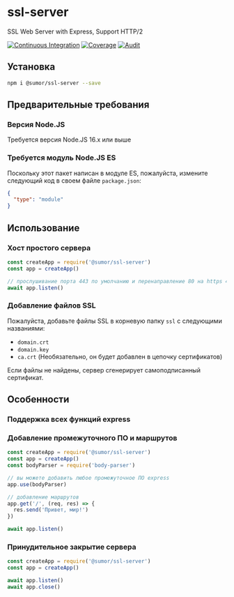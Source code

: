 # ssl-server

SSL Web Server with Express, Support HTTP/2

[![Continuous Integration](https://github.com/sumor-cloud/ssl-server/actions/workflows/ci.yml/badge.svg)](https://github.com/sumor-cloud/ssl-server/actions/workflows/ci.yml)
[![Coverage](https://github.com/sumor-cloud/ssl-server/actions/workflows/coverage.yml/badge.svg)](https://github.com/sumor-cloud/ssl-server/actions/workflows/coverage.yml)
[![Audit](https://github.com/sumor-cloud/ssl-server/actions/workflows/audit.yml/badge.svg)](https://github.com/sumor-cloud/ssl-server/actions/workflows/audit.yml)

## Установка

```bash
npm i @sumor/ssl-server --save
```

## Предварительные требования

### Версия Node.JS

Требуется версия Node.JS 16.x или выше

### Требуется модуль Node.JS ES

Поскольку этот пакет написан в модуле ES, пожалуйста, измените следующий код в своем файле `package.json`:

```json
{
  "type": "module"
}
```

## Использование

### Хост простого сервера

```javascript
const createApp = require('@sumor/ssl-server')
const app = createApp()

// прослушивание порта 443 по умолчанию и перенаправление 80 на https 443
await app.listen()
```

### Добавление файлов SSL

Пожалуйста, добавьте файлы SSL в корневую папку `ssl` с следующими названиями:

- `domain.crt`
- `domain.key`
- `ca.crt` (Необязательно, он будет добавлен в цепочку сертификатов)

Если файлы не найдены, сервер сгенерирует самоподписанный сертификат.

## Особенности

### Поддержка всех функций express

### Добавление промежуточного ПО и маршрутов

```javascript
const createApp = require('@sumor/ssl-server')
const app = createApp()
const bodyParser = require('body-parser')

// вы можете добавить любое промежуточное ПО express
app.use(bodyParser)

// добавление маршрутов
app.get('/', (req, res) => {
  res.send('Привет, мир!')
})

await app.listen()
```

### Принудительное закрытие сервера

```javascript
const createApp = require('@sumor/ssl-server')
const app = createApp()

await app.listen()
await app.close()
```
